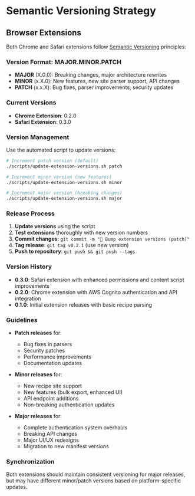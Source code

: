 # Semantic Versioning Strategy

## Browser Extensions

Both Chrome and Safari extensions follow [Semantic Versioning](https://semver.org/) principles:

### Version Format: MAJOR.MINOR.PATCH

- **MAJOR** (X.0.0): Breaking changes, major architecture rewrites
- **MINOR** (x.X.0): New features, new site parser support, API changes
- **PATCH** (x.x.X): Bug fixes, parser improvements, security updates

### Current Versions

- **Chrome Extension**: 0.2.0
- **Safari Extension**: 0.3.0

### Version Management

Use the automated script to update versions:

```bash
# Increment patch version (default)
./scripts/update-extension-versions.sh patch

# Increment minor version (new features)
./scripts/update-extension-versions.sh minor

# Increment major version (breaking changes)
./scripts/update-extension-versions.sh major
```

### Release Process

1. **Update versions** using the script
2. **Test extensions** thoroughly with new version numbers
3. **Commit changes**: `git commit -m "🔢 Bump extension versions (patch)"`
4. **Tag release**: `git tag v0.2.1` (use new version)
5. **Push to repository**: `git push && git push --tags`

### Version History

- **0.3.0**: Safari extension with enhanced permissions and content script improvements
- **0.2.0**: Chrome extension with AWS Cognito authentication and API integration
- **0.1.0**: Initial extension releases with basic recipe parsing

### Guidelines

- **Patch releases** for:
  - Bug fixes in parsers
  - Security patches
  - Performance improvements
  - Documentation updates

- **Minor releases** for:
  - New recipe site support
  - New features (bulk export, enhanced UI)
  - API endpoint additions
  - Non-breaking authentication updates

- **Major releases** for:
  - Complete authentication system overhauls
  - Breaking API changes
  - Major UI/UX redesigns
  - Migration to new manifest versions

### Synchronization

Both extensions should maintain consistent versioning for major releases, but may have different minor/patch versions based on platform-specific updates.